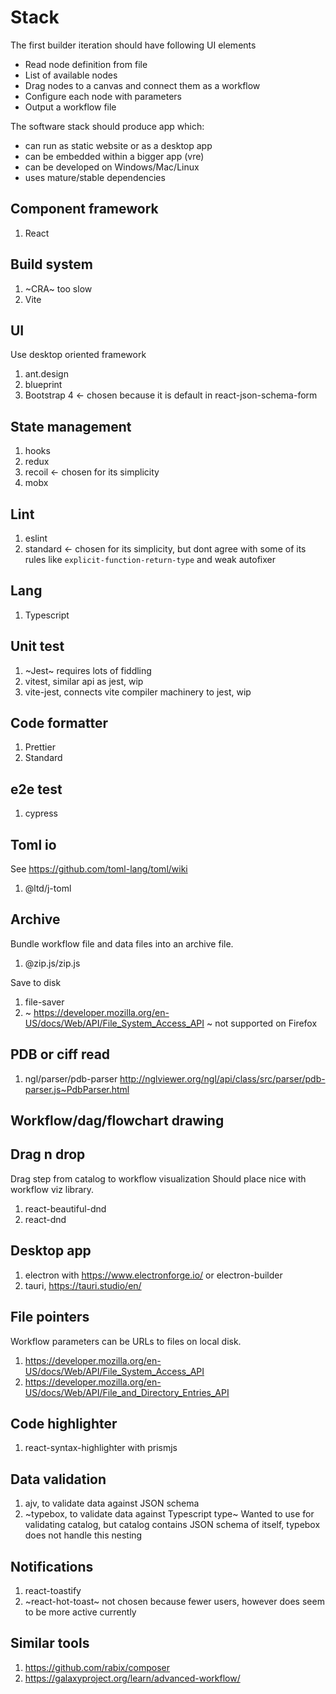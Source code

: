 # Stack

The first builder iteration should have following UI elements
* Read node definition from file
* List of available nodes
* Drag nodes to a canvas and connect them as a workflow
* Configure each node with parameters
* Output a workflow file

The software stack should produce app which:
* can run as static website or as a desktop app
* can be embedded within a bigger app (vre)
* can be developed on Windows/Mac/Linux
* uses mature/stable dependencies

## Component framework

1. React

## Build system

1. ~CRA~ too slow
2. Vite

## UI

Use desktop oriented framework

1. ant.design
2. blueprint
3. Bootstrap 4 <- chosen because it is default in react-json-schema-form

## State management

1. hooks
2. redux
3. recoil <- chosen for its simplicity
4. mobx

## Lint

1. eslint
2. standard <- chosen for its simplicity, but dont agree with some of its rules like `explicit-function-return-type` and weak autofixer

## Lang

1. Typescript

## Unit test

1. ~Jest~ requires lots of fiddling
1. vitest, similar api as jest, wip
1. vite-jest, connects vite compiler machinery to jest, wip

## Code formatter

1. Prettier
2. Standard

## e2e test

1. cypress

## Toml io

See https://github.com/toml-lang/toml/wiki

1. @ltd/j-toml

## Archive

Bundle workflow file and data files into an archive file.

1. @zip.js/zip.js

Save to disk

1. file-saver
1. ~ https://developer.mozilla.org/en-US/docs/Web/API/File_System_Access_API ~ not supported on Firefox

## PDB or ciff read

1. ngl/parser/pdb-parser http://nglviewer.org/ngl/api/class/src/parser/pdb-parser.js~PdbParser.html

## Workflow/dag/flowchart drawing

## Drag n drop

Drag step from catalog to workflow visualization
Should place nice with workflow viz library.

1. react-beautiful-dnd
2. react-dnd

## Desktop app

1. electron with https://www.electronforge.io/ or electron-builder
2. tauri, https://tauri.studio/en/

## File pointers

Workflow parameters can be URLs to files on local disk.

1. https://developer.mozilla.org/en-US/docs/Web/API/File_System_Access_API
2. https://developer.mozilla.org/en-US/docs/Web/API/File_and_Directory_Entries_API

## Code highlighter

1. react-syntax-highlighter with prismjs

## Data validation

1. ajv, to validate data against JSON schema
2. ~typebox, to validate data against Typescript type~ Wanted to use for validating catalog, but catalog contains JSON schema of itself, typebox does not handle this nesting

## Notifications

1. react-toastify
2. ~react-hot-toast~ not chosen because fewer users, however does seem to be more active currently

## Similar tools

1. https://github.com/rabix/composer
2. https://galaxyproject.org/learn/advanced-workflow/
